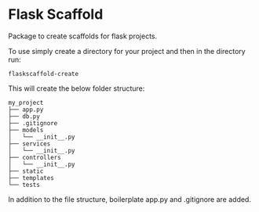 # Flask Scaffold

Package to create scaffolds for flask projects.


To use simply create a directory for your project and then in the directory run:

    flaskscaffold-create


This will create the below folder structure:


    my_project
    ├── app.py
    ├── db.py
    ├── .gitignore
    ├── models         
    │   └── __init__.py
    ├── services         
    │   └── __init__.py
    ├── controllers         
    │   └── __init__.py
    ├── static
    ├── templates
    └── tests


In addition to the file structure, boilerplate app.py and .gitignore are added.